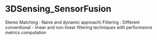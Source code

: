 # 3DSensing_SensorFusion

Stereo Matching : Naive and dynamic approach\\
Filtering : Different conventional - linear and non linear filtering techniques with performance metrics computation
